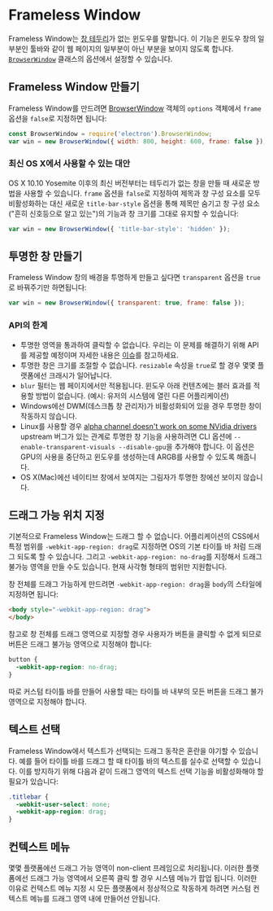 # Frameless Window

Frameless Window는 [창 테두리](https://developer.mozilla.org/en-US/docs/Glossary/Chrome)가
없는 윈도우를 말합니다. 이 기능은 윈도우 창의 일부분인 툴바와 같이 웹 페이지의 일부분이
아닌 부분을 보이지 않도록 합니다. [`BrowserWindow`](browser-window.md) 클래스의
옵션에서 설정할 수 있습니다.

## Frameless Window 만들기

Frameless Window를 만드려면 [BrowserWindow](browser-window.md) 객체의
`options` 객체에서 `frame` 옵션을 `false`로 지정하면 됩니다:

```javascript
const BrowserWindow = require('electron').BrowserWindow;
var win = new BrowserWindow({ width: 800, height: 600, frame: false });
```

### 최신 OS X에서 사용할 수 있는 대안

OS X 10.10 Yosemite 이후의 최신 버전부터는 테두리가 없는 창을 만들 때 새로운 방법을
사용할 수 있습니다. `frame` 옵션을 `false`로 지정하여 제목과 창 구성 요소를 모두
비활성화하는 대신 새로운 `title-bar-style` 옵션을 통해 제목만 숨기고 창 구성 요소
("흔히 신호등으로 알고 있는")의 기능과 창 크기를 그대로 유지할 수 있습니다:

```javascript
var win = new BrowserWindow({ 'title-bar-style': 'hidden' });
```

## 투명한 창 만들기

Frameless Window 창의 배경을 투명하게 만들고 싶다면 `transparent` 옵션을 `true`로
바꿔주기만 하면됩니다:

```javascript
var win = new BrowserWindow({ transparent: true, frame: false });
```

### API의 한계

* 투명한 영역을 통과하여 클릭할 수 없습니다. 우리는 이 문제를 해결하기 위해 API를
  제공할 예정이며 자세한 내용은
  [이슈](https://github.com/atom/electron/issues/1335)를 참고하세요.
* 투명한 창은 크기를 조절할 수 없습니다. `resizable` 속성을 `true`로 할 경우 몇몇
  플랫폼에선 크래시가 일어납니다.
* `blur` 필터는 웹 페이지에서만 적용됩니다. 윈도우 아래 컨텐츠에는 블러 효과를 적용할
  방법이 없습니다. (예시: 유저의 시스템에 열린 다른 어플리케이션)
* Windows에선 DWM(데스크톱 창 관리자)가 비활성화되어 있을 경우 투명한 창이 작동하지
  않습니다.
* Linux를 사용할 경우 [alpha channel doesn't work on some NVidia drivers](https://code.google.com/p/chromium/issues/detail?id=369209)
  upstream 버그가 있는 관계로 투명한 창 기능을 사용하려면 CLI 옵션에
  `--enable-transparent-visuals --disable-gpu`을 추가해야 합니다. 이 옵션은 GPU의
  사용을 중단하고 윈도우를 생성하는데 ARGB를 사용할 수 있도록 해줍니다.
* OS X(Mac)에선 네이티브 창에서 보여지는 그림자가 투명한 창에선 보이지 않습니다.

## 드래그 가능 위치 지정

기본적으로 Frameless Window는 드래그 할 수 없습니다. 어플리케이션의 CSS에서 특정
범위를 `-webkit-app-region: drag`로 지정하면 OS의 기본 타이틀 바 처럼 드래그 되도록
할 수 있습니다. 그리고 `-webkit-app-region: no-drag`를 지정해서 드래그 불가능 영역을
만들 수도 있습니다. 현재 사각형 형태의 범위만 지원합니다.

창 전체를 드래그 가능하게 만드려면 `-webkit-app-region: drag`을 `body`의 스타일에
지정하면 됩니다:

```html
<body style="-webkit-app-region: drag">
</body>
```

참고로 창 전체를 드래그 영역으로 지정할 경우 사용자가 버튼을 클릭할 수 없게 되므로
버튼은 드래그 불가능 영역으로 지정해야 합니다:

```css
button {
  -webkit-app-region: no-drag;
}
```

따로 커스텀 타이틀 바를 만들어 사용할 때는 타이틀 바 내부의 모든 버튼을 드래그 불가
영역으로 지정해야 합니다.

## 텍스트 선택

Frameless Window에서 텍스트가 선택되는 드래그 동작은 혼란을 야기할 수 있습니다. 예를
들어 타이틀 바를 드래그 할 때 타이틀 바의 텍스트를 실수로 선택할 수 있습니다. 이를
방지하기 위해 다음과 같이 드래그 영역의 텍스트 선택 기능을 비활성화해야 할 필요가
있습니다:

```css
.titlebar {
  -webkit-user-select: none;
  -webkit-app-region: drag;
}
```

## 컨텍스트 메뉴

몇몇 플랫폼에선 드래그 가능 영역이 non-client 프레임으로 처리됩니다. 이러한 플랫폼에선
드래그 가능 영역에서 오른쪽 클릭 할 경우 시스템 메뉴가 팝업 됩니다. 이러한 이유로
컨텍스트 메뉴 지정 시 모든 플랫폼에서 정상적으로 작동하게 하려면 커스텀 컨텍스트 메뉴를
드래그 영역 내에 만들어선 안됩니다.
